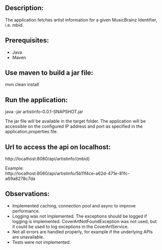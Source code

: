 
## Description:
The application fetches artist information for a given MusicBrainz Identifier, i.e. mbid.

## Prerequisites:
- Java 
- Maven 

## Use maven to build a jar file:
mvn clean install

## Run the application:
java -jar artistinfo-0.0.1-SNAPSHOT.jar

The jar file will be available in the target folder.
The application will be accessible on the configured IP address and port as specified in the application.properties file.

## Url to access the api on localhost:
http://localhost:8080/api/artistinfo/{mbid} <br/>

Example:<br/>
http://localhost:8080/api/artistinfo/5b11f4ce-a62d-471e-81fc-a69a8278c7da

## Observations:
- Implemented caching, connection pool and async to improve performance.
- Logging was not implemented. The exceptions should be logged if logging is implemented. CoverArtNotFoundException was not used, but it could be used to log exceptions in the CoverArtService.
- Not all errors are handled properly, for example if the underlying APIs are unavailable.
- Tests were not implemented.